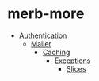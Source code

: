 # merb-more

 <ul class='toc'><li><a href='/it/merb-more/authentication'>Authentication</a><ul style='list-style: none;'/></li></ul>

<ul class='toc'><li><a href='/it/merb-more/mailer'>Mailer</a><ul style='list-style: none;'/></li></ul>

<ul class='toc'><li><a href='/it/merb-more/caching'>Caching</a><ul style='list-style: none;'/></li></ul>

<ul class='toc'><li><a href='/it/merb-more/exceptions'>Exceptions</a><ul style='list-style: none;'/></li></ul>

<ul class='toc'><li><a href='/it/merb-more/slices'>Slices</a><ul style='list-style: none;'/></li></ul> 